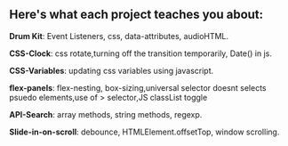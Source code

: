 ## Here's what each project teaches you about:


**Drum Kit**: Event Listeners, css, data-attributes, audioHTML.

**CSS-Clock**: css rotate,turning off the transition temporarily, Date() in js.

**CSS-Variables**: updating css variables using javascript.

**flex-panels**: flex-nesting, box-sizing,universal selector doesnt selects psuedo elements,use of > selector,JS classList toggle

**API-Search**: array methods, string methods, regexp.

**Slide-in-on-scroll**: debounce, HTMLElement.offsetTop, window scrolling.
